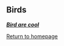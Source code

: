 ## Birds

***[Bird are cool](https://en.wikipedia.org/wiki/Bird)***












[Return to homepage](README.md)
